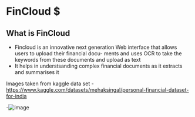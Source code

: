# FinCloud $
## What is FinCloud
- Fincloud is an innovative next generation Web interface that allows users to upload their financial docu- ments and uses OCR to take the keywords from these documents and upload as text
- It helps in understsanding complex financial documents as it extracts and summarises it

Images taken from kaggle data set
-https://www.kaggle.com/datasets/mehaksingal/personal-financial-dataset-for-india

-![image](https://github.com/user-attachments/assets/7ab62621-faac-4580-8dd5-56f0acf53c01)




